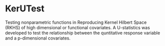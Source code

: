 # KerUTest
Testing nonparametric functions in Reproducing Kernel Hilbert Space (RKHS) of high dimensional or functional covariates. A U-statistics was developed to test the relationship between the quntitative response variable and a p-dimensional covariates.
